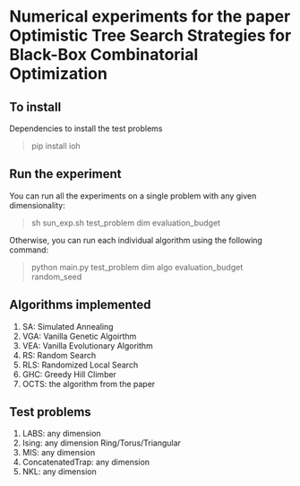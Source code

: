 # Numerical experiments for the paper Optimistic Tree Search Strategies for Black-Box Combinatorial Optimization



## To install

Dependencies to install the test problems

> pip install ioh


## Run the experiment

You can run all the experiments on a single problem with any given dimensionality:

> sh sun_exp.sh test_problem dim evaluation_budget

Otherwise, you can run each individual algorithm using the following command:

> python main.py test_problem dim algo evaluation_budget random_seed


## Algorithms implemented

1. SA: Simulated Annealing
2. VGA: Vanilla Genetic Algoirthm
3. VEA: Vanilla Evolutionary Algorithm
4. RS: Random Search
5. RLS: Randomized Local Search
6. GHC: Greedy Hill Climber
7. OCTS: the algorithm from the paper

## Test problems

1. LABS: any dimension
2. Ising: any dimension Ring/Torus/Triangular
3. MIS: any dimension
4. ConcatenatedTrap: any dimension
5. NKL: any dimension

